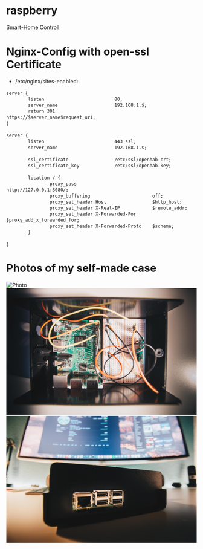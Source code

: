 # raspberry
Smart-Home Controll 

# Nginx-Config with open-ssl Certificate
- /etc/nginx/sites-enabled: 
```
server {
        listen                          80;
        server_name                     192.168.1.$;
        return 301                      https://$server_name$request_uri;
}

server {
        listen                          443 ssl;
        server_name                     192.168.1.$;
        
        ssl_certificate                 /etc/ssl/openhab.crt;
        ssl_certificate_key             /etc/ssl/openhab.key;

        location / {
                proxy_pass                            http://127.0.0.1:8080/;
                proxy_buffering                       off;
                proxy_set_header Host                 $http_host;
                proxy_set_header X-Real-IP            $remote_addr;
                proxy_set_header X-Forwarded-For      $proxy_add_x_forwarded_for;
                proxy_set_header X-Forwarded-Proto    $scheme;
        }

}
```

# Photos of my self-made case
![Photo](Docs/pi_1.jpg)
![Photo](Docs/pi_2.jpg)
![Photo](Docs/pi_3.jpg)
